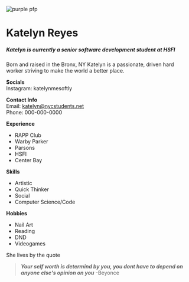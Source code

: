 ![purple pfp](https://encrypted-tbn0.gstatic.com/images?q=tbn:ANd9GcR_JxkXS2flnTMi0rGOOLSnCA1uh2-XIa0O-g&s)
# Katelyn Reyes
##### Katelyn is currently a senior software development student at HSFI

Born and raised in the Bronx, NY Katelyn is a passionate, driven hard worker striving to make the world a better place. 

**Socials**  
Instagram:  katelynmesoftly

**Contact Info**  
Email: katelyn@nycstudents.net  
Phone: 000-000-0000

**Experience**
 * RAPP Club
 * Warby Parker
 * Parsons
 * HSFI
 * Center Bay

**Skills**
  * Artistic
  * Quick Thinker
  * Social
  * Computer Science/Code

**Hobbies**
 * Nail Art
 * Reading
 * DND
 * Videogames


She lives by the quote
>**_Your self worth is determind by you, you dont have to depend on anyone else's opinion on you_** -Beyonce

